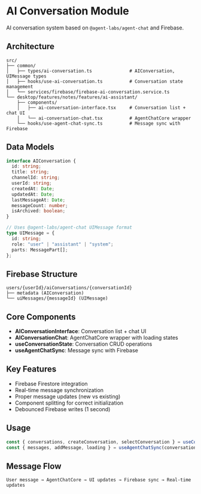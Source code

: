 # AI Conversation Module

AI conversation system based on `@agent-labs/agent-chat` and Firebase.

## Architecture

```
src/
├── common/
│   ├── types/ai-conversation.ts              # AIConversation, UIMessage types
│   ├── hooks/use-ai-conversation.ts          # Conversation state management
│   └── services/firebase/firebase-ai-conversation.service.ts
└── desktop/features/notes/features/ai-assistant/
    ├── components/
    │   ├── ai-conversation-interface.tsx     # Conversation list + chat UI
    │   └── ai-conversation-chat.tsx          # AgentChatCore wrapper
    └── hooks/use-agent-chat-sync.ts          # Message sync with Firebase
```

## Data Models

```typescript
interface AIConversation {
  id: string;
  title: string;
  channelId: string;
  userId: string;
  createdAt: Date;
  updatedAt: Date;
  lastMessageAt: Date;
  messageCount: number;
  isArchived: boolean;
}

// Uses @agent-labs/agent-chat UIMessage format
type UIMessage = {
  id: string;
  role: "user" | "assistant" | "system";
  parts: MessagePart[];
};
```

## Firebase Structure

```
users/{userId}/aiConversations/{conversationId}
├── metadata (AIConversation)
└── uiMessages/{messageId} (UIMessage)
```

## Core Components

- **AIConversationInterface**: Conversation list + chat UI
- **AIConversationChat**: AgentChatCore wrapper with loading states
- **useConversationState**: Conversation CRUD operations
- **useAgentChatSync**: Message sync with Firebase

## Key Features

- Firebase Firestore integration
- Real-time message synchronization
- Proper message updates (new vs existing)
- Component splitting for correct initialization
- Debounced Firebase writes (1 second)

## Usage

```typescript
const { conversations, createConversation, selectConversation } = useConversationState();
const { messages, addMessage, loading } = useAgentChatSync(conversationId, channelId);
```

## Message Flow

```
User message → AgentChatCore → UI updates → Firebase sync → Real-time updates
```
